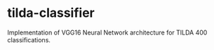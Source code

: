# tilda-classifier
Implementation of VGG16 Neural Network architecture for TILDA 400 classifications.

